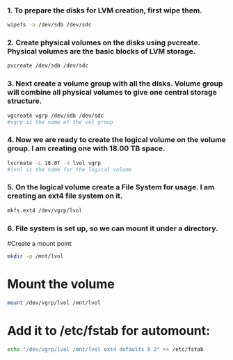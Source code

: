 ### 1. To prepare the disks for LVM creation, first wipe them.

```bash
wipefs -a /dev/sdb /dev/sdc 
```

### 2. Create physical volumes on the disks using pvcreate. Physical volumes are the basic blocks of LVM storage.

```bash
pvcreate /dev/sdb /dev/sdc 
```
 
### 3. Next create a volume group with all the disks. Volume group will combine all physical volumes to give one central storage structure.

```bash
vgcreate vgrp /dev/sdb /dev/sdc
#vgrp is the name of the vol group 
```

### 4. Now we are ready to create the logical volume on the volume group. I am creating one with 18.00 TB space.

```bash
lvcreate -L 18.0T -n lvol vgrp
#lvol is the name for the logical volume 
```

### 5. On the logical volume create a File System for usage. I am creating an ext4 file system on it.

```bash
mkfs.ext4 /dev/vgrp/lvol 
```

### 6. File system is set up, so we can mount it under a directory.

#Create a mount point

```bash
mkdir -p /mnt/lvol
```
# Mount the volume

```bash
mount /dev/vgrp/lvol /mnt/lvol
```

# Add it to /etc/fstab for automount:

```bash
echo "/dev/vgrp/lvol /mnt/lvol ext4 defaults 0 2" >> /etc/fstab 
```
